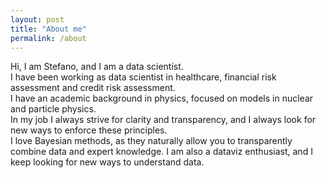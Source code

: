 ```yaml
---
layout: post
title: "About me"
permalink: /about
---
```


<!--
Introduzione
Corpo
Conclusione
-->


<div class="emphbox">
Hi, I am Stefano, and I am a data scientist.
<br>
I have been working as data scientist in healthcare, financial risk assessment and credit risk assessment.
<br>
I have an academic background in physics, focused on models in nuclear and particle physics.
<br>
In my job I always strive for clarity and transparency, and I always look for new ways to enforce these principles.
<br>
I love Bayesian methods, as they naturally allow you to transparently combine data
and expert knowledge.
I am also a dataviz enthusiast, and I keep looking for new ways to understand data.
</div>

<!--
I am Stefano, and I am currently working as data scientist.
I worked as data scientist in a variety of fields, as credit risk assessment, portfolio allocation and healthcare.
I studied as a physicist, and during my research studies I always applied numerical methods to nuclear physics [^2].

During my career as data scientist, I found that Bayesian statistics can be a very useful tool, but all the lectures about Bayesian statistics
I could find were using R as programming language, as this is the most common programming language among statisticians [^1].
However I always used Python, as R is rarely used in nuclear physics, so I decided to build my own notes in Python,
combining what I learned from PyMC tutorials, statistics textbooks, online courses and from my own experience.
The main resources I used are listed in the [resources](/links) section.

My interests about statistics also include data visualization, causal inference and any other (not necessarily Bayesian) method which may help 
solid and replicable findings as well ass improving results communication.

I would like to thank anyone who shared his/her knowledge in this beautiful field, first of all the PyMC team. 
On the other hand, any error in these notes is my own responsibility, and if you find any please let my know by writing an email.
Finally, I would like to point out that views are my own, and opinions expressed here are not necessarily shared by the authors
of the cited articles.
-->

<!---
<img src="/docs/assets/images/pic_1.jpg" width="100%" height="400px" style="opacity: 0.8">
--->

[^1]: It is almost impossible to build any non-trivial model without using a programming language.
